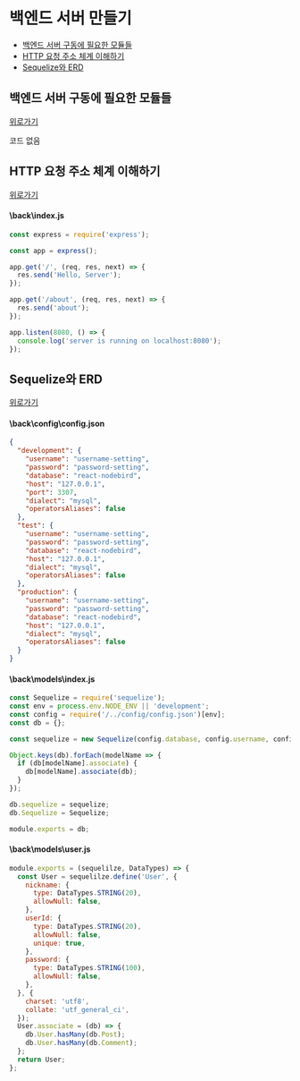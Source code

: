 # 백엔드 서버 만들기

+ [백엔드 서버 구동에 필요한 모듈들](#백엔드-서버-구동에-필요한-모듈들)
+ [HTTP 요청 주소 체계 이해하기](#HTTP-요청-주소-체계-이해하기)
+ [Sequelize와 ERD](#Sequelize와-ERD)




## 백엔드 서버 구동에 필요한 모듈들
[위로가기](#백엔드-서버-만들기)

코드 없음

## HTTP 요청 주소 체계 이해하기
[위로가기](#백엔드-서버-만들기)

#### \back\index.js
```js
const express = require('express');

const app = express();

app.get('/', (req, res, next) => {
  res.send('Hello, Server');
});

app.get('/about', (req, res, next) => {
  res.send('about');
});

app.listen(8080, () => {
  console.log('server is running on localhost:8080');
});
```

## Sequelize와 ERD
[위로가기](#백엔드-서버-만들기)

#### \back\config\config.json
```json
{
  "development": {
    "username": "username-setting",
    "password": "password-setting",
    "database": "react-nodebird",
    "host": "127.0.0.1",
    "port": 3307,
    "dialect": "mysql",
    "operatorsAliases": false
  },
  "test": {
    "username": "username-setting",
    "password": "password-setting",
    "database": "react-nodebird",
    "host": "127.0.0.1",
    "dialect": "mysql",
    "operatorsAliases": false
  },
  "production": {
    "username": "username-setting",
    "password": "password-setting",
    "database": "react-nodebird",
    "host": "127.0.0.1",
    "dialect": "mysql",
    "operatorsAliases": false
  }
}
```

#### \back\models\index.js
```js
const Sequelize = require('sequelize');
const env = process.env.NODE_ENV || 'development';
const config = require('/../config/config.json')[env];
const db = {};

const sequelize = new Sequelize(config.database, config.username, config.password, config);

Object.keys(db).forEach(modelName => {
  if (db[modelName].associate) {
    db[modelName].associate(db);
  }
});

db.sequelize = sequelize;
db.Sequelize = Sequelize;

module.exports = db;

```

#### \back\models\user.js
```js
module.exports = (sequelilze, DataTypes) => {
  const User = sequelilze.define('User', {
    nickname: {
      type: DataTypes.STRING(20),
      allowNull: false,
    },
    userId: {
      type: DataTypes.STRING(20),
      allowNull: false,
      unique: true,
    },
    password: {
      type: DataTypes.STRING(100),
      allowNull: false,
    },
  }, {
    charset: 'utf8',
    collate: 'utf_general_ci',
  });
  User.associate = (db) => {
    db.User.hasMany(db.Post);
    db.User.hasMany(db.Comment);
  };
  return User;
};
```